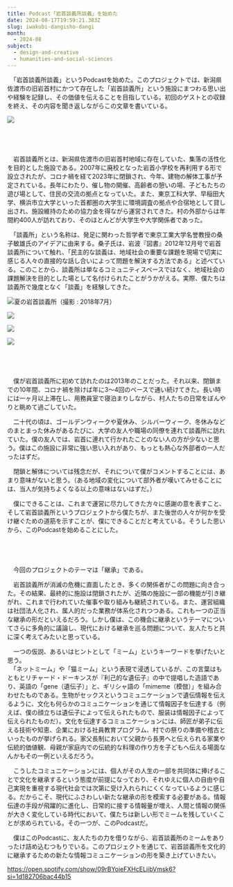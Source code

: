 ```yaml
---
title: Podcast「岩首談義所談義」を始めた
date: 2024-08-17T19:59:21.383Z
slug: iwakubi-dangisho-dangi
month:
  - 2024-08
subject:
  - design-and-creative
  - humanities-and-social-sciences
---
```

　「岩首談義所談義」というPodcastを始めた。このプロジェクトでは、新潟県佐渡市の旧岩首村にかつて存在した「岩首談義所」という施設にまつわる思い出や経験を記録し、その価値を伝えることを目指している。初回のゲストとの収録を終え、その内容を聞き返しながらこの文章を書いている。

![](/images/diary/iwakubi-dangisho-dangi/8.webp)

###### 　﻿

　岩首談義所とは、新潟県佐渡市の旧岩首村地域に存在していた、集落の活性化を目的とした施設である。2007年に廃校となった岩首小学校を再利用する形で設立されたが、コロナ禍を経て2023年に閉鎖され、今年、建物の解体工事が予定されている。長年にわたり、催し物の開催、高齢者の憩いの場、子どもたちの遊び場として、住民の交流の拠点となっていた。また、東京工科大学、早稲田大学、横浜市立大学といった首都圏の大学生に環境調査の拠点や合宿地として貸し出され、施設維持のための協力金を得ながら運営されてきた。村の外部からは年間約400人が訪れており、そのほとんどが大学生や大学関係者であった。

　「談義所」という名称は、発足に関わった哲学者で東京工業大学名誉教授の桑子敏雄氏のアイデアに由来する。桑子氏は、岩波『図書』2012年12月号で岩首談義所について触れ、「民主的な談義は、地域社会の重要な課題を現場で切実に感じる人々の直接的な話し合いによって問題を解決する方法である」と述べている。このことから、談義所は単なるコミュニティスペースではなく、地域社会の課題解決を目的とした場として名付けられたことがうかがえる。実際、僕たちは談義所で幾度となく「談義」を経験してきた。

![夏の岩首談義所（撮影 : 2018年7月）](/images/diary/iwakubi-dangisho-dangi/9.webp)

![](/images/diary/iwakubi-dangisho-dangi/10.webp)

![](/images/diary/iwakubi-dangisho-dangi/11.webp)

![](/images/diary/iwakubi-dangisho-dangi/12.webp)

###### 　﻿

　僕が岩首談義所に初めて訪れたのは2013年のことだった。それ以来、閉鎖までの10年間、コロナ禍を除けば年に3〜4回のペースで通い続けてきた。長い時には一ヶ月以上滞在し、用務員室で寝泊まりしながら、村人たちの日常をぼんやりと眺めて過ごしていた。

　二十代の頃は、ゴールデンウィークや夏休み、シルバーウィーク、冬休みなどのまとまった休みがあるたびに、大学の友人や職場の同僚を連れて談義所に訪れていた。僕の友人では、岩首に連れて行かれたことのない人の方が少ないと思う。僕はこの施設に非常に強い思い入れがあり、もっとも熱心な外部者の一人だったはずだ。

　閉鎖と解体については残念だが、それについて僕がコメントすることには、あまり意味がないと思う。（ある地域の変化について部外者が嘆いてみせることには、当人が気持ちよくなる以上の意味はないはずだ。）

　僕にできることは、これまで運営に尽力してきた方々に感謝の意を表すこと、そして岩首談義所というプロジェクトから僕たちが、また後世の人々が何かを受け継ぐための道筋を示すことが、僕にできることだと考えている。そうした思いから、このPodcastを始めることにした。

###### 　﻿

　今回のプロジェクトのテーマは「継承」である。

　岩首談義所が消滅の危機に直面したとき、多くの関係者がこの問題に向き合った。その結果、最終的に施設は閉鎖されたが、近隣の施設に一部の機能が引き継がれ、これまで行われていた催事や取り組みも継続されている。また、運営組織は社団法人化され、属人的だった業務が体系化されつつある。これも一つの正当な継承の形だといえるだろう。しかし僕は、この機会に継承というテーマについてさらに多角的に議論し、現代における継承を巡る問題について、友人たちと共に深く考えてみたいと思っている。

　一つの仮説、あるいはヒントとして「ミーム」というキーワードを挙げたいと思う。\
　「ネットミーム」や「猫ミーム」という表現で浸透しているが、この言葉はもともとリチャード・ドーキンスが『利己的な遺伝子』の中で提唱した造語であり、英語の「gene（遺伝子）」と、ギリシャ語の「mimeme（模倣）」を組み合わせたものである。生物がセックスというコミュニケーションで遺伝情報を伝えるように、文化も何らかのコミュニケーションを通じて情報因子を伝達する（例えば、僕の顔立ちは遺伝子によって伝えられたもので、服装は情報因子によって伝えられたものだ）。文化を伝達するコミュニケーションには、師匠が弟子に伝える技術や知恵、企業における社員教育プログラム、村での祭りの準備や稽古といったものが挙げられる。家父長制において父親から長男へと伝えられる家業や伝統的価値観、母親が家庭内での伝統的な料理の作り方を子どもへ伝える場面なんかもその一例といえるだろう。

　こうしたコミュニケーションには、個人がその人生の一部を共同体に捧げることで文化を継承するという態度が前提になっており、それゆえに個人の自由や自己実現を重視する現代社会では次第に受け入れられにくくなっているように感じる。だからこそ、現代にふさわしい新たな継承の形を模索する必要がある。情報伝達の手段が飛躍的に進化し、日常的に接する情報量が増え、人間と情報の関係が大きく変化している時代において、僕たちは新しい形でミームを残していくことが求められている。その一つが、このPodcastだ。

　僕はこのPodcastに、友人たちの力を借りながら、岩首談義所のミームをありったけ詰め込むつもりでいる。このプロジェクトを通じて、岩首談義所を文化的に継承するための新たな情報コミュニケーションの形を築き上げていきたい。

<https://open.spotify.com/show/09rBYoieFXHcELiibVmsk6?si=1d182706bac44b15>